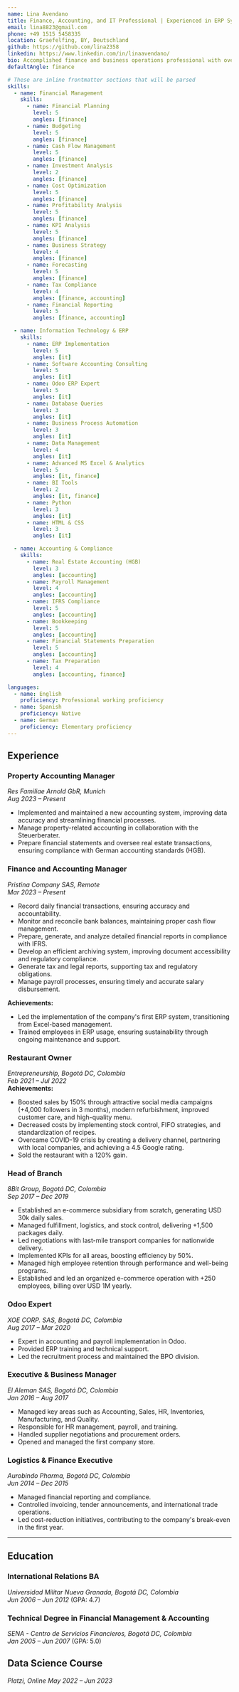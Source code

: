 ```yaml
---
name: Lina Avendano
title: Finance, Accounting, and IT Professional | Experienced in ERP Systems and Business Analytics
email: lina8823@gmail.com
phone: +49 1515 5458335
location: Graefelfing, BY, Deutschland
github: https://github.com/lina2358
linkedin: https://www.linkedin.com/in/linaavendano/
bio: Accomplished finance and business operations professional with over a decade of expertise in accounting, financial management, and ERP software implementation. Demonstrated success in establishing and scaling international operations, providing comprehensive financial oversight, and driving strategic planning initiatives. Skilled in leading end-to-end ERP implementations, optimizing processes, and training cross-functional teams to achieve organizational efficiency. Proficient in German real estate accounting standards and well-versed in programming languages such as Python, CSS, and HTML, with intermediate knowledge in crafting database queries and managing databases.
defaultAngle: finance

# These are inline frontmatter sections that will be parsed
skills:
  - name: Financial Management
    skills:
      - name: Financial Planning
        level: 5
        angles: [finance]
      - name: Budgeting
        level: 5
        angles: [finance]
      - name: Cash Flow Management
        level: 5
        angles: [finance]
      - name: Investment Analysis
        level: 2
        angles: [finance]
      - name: Cost Optimization
        level: 5
        angles: [finance]
      - name: Profitability Analysis
        level: 5
        angles: [finance]
      - name: KPI Analysis
        level: 5
        angles: [finance]
      - name: Business Strategy
        level: 4
        angles: [finance]
      - name: Forecasting
        level: 5
        angles: [finance]
      - name: Tax Compliance
        level: 4
        angles: [finance, accounting]
      - name: Financial Reporting
        level: 5
        angles: [finance, accounting]

  - name: Information Technology & ERP
    skills:
      - name: ERP Implementation
        level: 5
        angles: [it]
      - name: Software Accounting Consulting
        level: 5
        angles: [it]
      - name: Odoo ERP Expert
        level: 5
        angles: [it]
      - name: Database Queries
        level: 3
        angles: [it]
      - name: Business Process Automation
        level: 3
        angles: [it]
      - name: Data Management
        level: 4
        angles: [it]
      - name: Advanced MS Excel & Analytics
        level: 5
        angles: [it, finance]
      - name: BI Tools
        level: 2
        angles: [it, finance]
      - name: Python
        level: 3
        angles: [it]
      - name: HTML & CSS
        level: 3
        angles: [it]

  - name: Accounting & Compliance
    skills:
      - name: Real Estate Accounting (HGB)
        level: 3
        angles: [accounting]
      - name: Payroll Management
        level: 4
        angles: [accounting]
      - name: IFRS Compliance
        level: 5
        angles: [accounting]
      - name: Bookkeeping
        level: 5
        angles: [accounting]
      - name: Financial Statements Preparation
        level: 5
        angles: [accounting]
      - name: Tax Preparation
        level: 4
        angles: [accounting, finance]

languages:
  - name: English
    proficiency: Professional working proficiency
  - name: Spanish
    proficiency: Native
  - name: German
    proficiency: Elementary proficiency
---
```


<!--

Procedural Instructions:

- Go through your life from the moment you graduated from school until now
- Identify every period in which you dedicated a significant amount of your time to a consistent goal
- Take these periods and classify them into 'Experience', 'Education' & 'Projects', where:
  - Experience: if the focus of this period was in **application** of knowledge or skills
  - Education: if the focus of this period was in **acquisition** of knowledge or skills
  - Project: if it was  an episode within a larger period dedicated either to **application** or **acquisition** of knowledge or skills; use this for poviding more detailed insights
- While you go through your vita, note down all skills acquired into the frontmatter, without rating the level just yet
- After you finished, subjectively rate your skills among each other:
  - The think you know best is 5 the thing you know least is 1.
  - Don't aim for an objective criterion, keep it subjective.
  - Your rating will have to be nordmed by the reader during interviews or via your overall vita.

Technical Instructions:

- Please conform rather strictly to the format, our parser is intricate and depends on the exact formatting.
- You can try for errors locally with `npm run dev`, otherwise our CI will complain if there's an issue
- Also check the final rendered CV before submitting the PR; create a GitHub issue, if you encounter any problem.

Localization Insttructions:

- When you finished your main language: copy your CV over with a suffix, e.g. `_fr.md` for french
- Then translate all items, including frontmatter values, with exception of (hard-coded keywords):
  - Headers: Experience | Education | Projects
  - Within Projects: List item prefixes 'Technologies:' & 'Link:' - all other free-form prefixes should be translated

-->

## Experience

### **Property Accounting Manager**  
*Res Familiae Arnold GbR, Munich*  
*Aug 2023 – Present*  
- Implemented and maintained a new accounting system, improving data accuracy and streamlining financial processes.
- Manage property-related accounting in collaboration with the Steuerberater.
- Prepare financial statements and oversee real estate transactions, ensuring compliance with German accounting standards (HGB).

### **Finance and Accounting Manager**  
*Pristina Company SAS, Remote*  
*Mar 2023 – Present*  
- Record daily financial transactions, ensuring accuracy and accountability.
- Monitor and reconcile bank balances, maintaining proper cash flow management.
- Prepare, generate, and analyze detailed financial reports in compliance with IFRS.
- Develop an efficient archiving system, improving document accessibility and regulatory compliance.
- Generate tax and legal reports, supporting tax and regulatory obligations.
- Manage payroll processes, ensuring timely and accurate salary disbursement.

**Achievements:**
- Led the implementation of the company's first ERP system, transitioning from Excel-based management.
- Trained employees in ERP usage, ensuring sustainability through ongoing maintenance and support.

### **Restaurant Owner**  
*Entrepreneurship, Bogotá DC, Colombia*  
*Feb 2021 – Jul 2022*  
**Achievements:**
- Boosted sales by 150% through attractive social media campaigns (+4,000 followers in 3 months), modern refurbishment, improved customer care, and high-quality menu.
- Decreased costs by implementing stock control, FIFO strategies, and standardization of recipes.
- Overcame COVID-19 crisis by creating a delivery channel, partnering with local companies, and achieving a 4.5 Google rating.
- Sold the restaurant with a 120% gain.

### **Head of Branch**  
*8Bit Group, Bogotá DC, Colombia*  
*Sep 2017 – Dec 2019*  
- Established an e-commerce subsidiary from scratch, generating USD 30k daily sales.
- Managed fulfillment, logistics, and stock control, delivering +1,500 packages daily.
- Led negotiations with last-mile transport companies for nationwide delivery.
- Implemented KPIs for all areas, boosting efficiency by 50%.
- Managed high employee retention through performance and well-being programs.
- Established and led an organized e-commerce operation with +250 employees, billing over USD 1M yearly.

### **Odoo Expert**  
*XOE CORP. SAS, Bogotá DC, Colombia*  
*Aug 2017 – Mar 2020*  
- Expert in accounting and payroll implementation in Odoo.
- Provided ERP training and technical support.
- Led the recruitment process and maintained the BPO division.

### **Executive & Business Manager**  
*El Aleman SAS, Bogotá DC, Colombia*  
*Jan 2016 – Aug 2017*  
- Managed key areas such as Accounting, Sales, HR, Inventories, Manufacturing, and Quality.
- Responsible for HR management, payroll, and training.
- Handled supplier negotiations and procurement orders.
- Opened and managed the first company store.

### **Logistics & Finance Executive**  
*Aurobindo Pharma, Bogotá DC, Colombia*  
*Jun 2014 – Dec 2015*  
- Managed financial reporting and compliance.
- Controlled invoicing, tender announcements, and international trade operations.
- Led cost-reduction initiatives, contributing to the company's break-even in the first year.

---

## **Education**

### **International Relations BA**  
*Universidad Militar Nueva Granada, Bogotá DC, Colombia*  
*Jun 2006 – Jun 2012* (GPA: 4.7)

### **Technical Degree in Financial Management & Accounting**  
*SENA - Centro de Servicios Financieros, Bogotá DC, Colombia*  
*Jan 2005 – Jun 2007* (GPA: 5.0)

## **Data Science Course**
*Platzi, Online* 
*May 2022 – Jun 2023*

